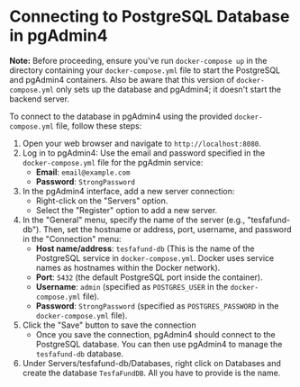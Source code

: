 # Connecting to PostgreSQL Database in pgAdmin4

**Note:** Before proceeding, ensure you've run `docker-compose up` in the directory containing your `docker-compose.yml` file to start the PostgreSQL and pgAdmin4 containers. Also be aware that this version of `docker-compose.yml` only sets up the database and pgAdmin4; it doesn't start the backend server.

To connect to the database in pgAdmin4 using the provided `docker-compose.yml` file, follow these steps:

1. Open your web browser and navigate to `http://localhost:8080`.
2. Log in to pgAdmin4: Use the email and password specified in the `docker-compose.yml` file for the pgAdmin service:
   - **Email**: `email@example.com`
   - **Password**: `StrongPassword`
3. In the pgAdmin4 interface, add a new server connection:
   - Right-click on the "Servers" option.
   - Select the "Register" option to add a new server.
4. In the "General" menu, specify the name of the server (e.g., "tesfafund-db"). Then, set the hostname or address, port, username, and password in the "Connection" menu:
   - **Host name/address**: `tesfafund-db` (This is the name of the PostgreSQL service in `docker-compose.yml`. Docker uses service names as hostnames within the Docker network).
   - **Port**: `5432` (the default PostgreSQL port inside the container).
   - **Username**: `admin` (specified as `POSTGRES_USER` in the `docker-compose.yml` file).
   - **Password**: `StrongPassword` (specified as `POSTGRES_PASSWORD` in the `docker-compose.yml` file).
5. Click the "Save" button to save the connection
   - Once you save the connection, pgAdmin4 should connect to the PostgreSQL database. You can then use pgAdmin4 to manage the `tesfafund-db` database.
6. Under Servers/tesfafund-db/Databases, right click on Databases and create the database `TesfaFundDB`. All you have to provide is the name.
